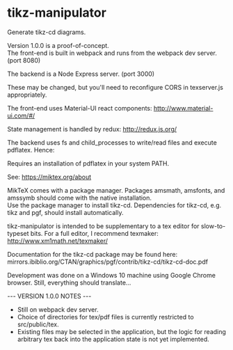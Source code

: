 # tikz-manipulator
Generate tikz-cd diagrams.

Version 1.0.0 is a proof-of-concept.  
The front-end is built in webpack and runs from the webpack dev server.  (port 8080)

The backend is a Node Express server. (port 3000)

These may be changed, but you'll need to reconfigure CORS in texserver.js appropriately.

The front-end uses Material-UI react components:  http://www.material-ui.com/#/

State management is handled by redux:  http://redux.js.org/

The backend uses fs and child_processes to write/read files and execute pdflatex.  Hence:

Requires an installation of pdflatex in your system PATH.

See:  https://miktex.org/about

MikTeX comes with a package manager.  Packages amsmath, amsfonts, and amssymb should come with the native installation.  
Use the package manager to install tikz-cd.  Dependencies for tikz-cd, e.g. tikz and pgf, should install automatically.

tikz-manipulator is intended to be supplementary to a tex editor for slow-to-typeset bits.
For a full editor, I recommend texmaker:
http://www.xm1math.net/texmaker/

Documentation for the tikz-cd package may be found here:  mirrors.ibiblio.org/CTAN/graphics/pgf/contrib/tikz-cd/tikz-cd-doc.pdf

Development was done on a Windows 10 machine using Google Chrome browser.  Still, everything should translate...

--- VERSION 1.0.0 NOTES ---
 - Still on webpack dev server.
 - Choice of directories for tex/pdf files is currently restricted to src/public/tex.
 - Existing files may be selected in the application, but the logic for reading arbitrary tex back into the application state
   is not yet implemented.
